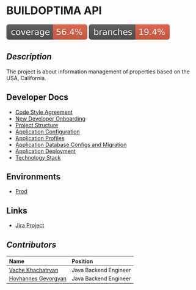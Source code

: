 # BUILDOPTIMA API
![Coverage](.github/badges/jacoco.svg)
![Branches](.github/badges/branches.svg)

## *Description*

The project is about information management of properties based on the USA, California.

## Developer Docs
- [Code Style Agreement](./docs/code-style.md)
- [New Developer Onboarding](./docs/contributing.md)
- [Project Structure](./docs/project-structure.md)
- [Application Configuration](./docs/configuration.md)
- [Application Profiles](./docs/profiles.md)
- [Application Database Configs and Migration](./docs/database.md)
- [Application Deployment](./docs/deployment.md)
- [Technology Stack](./docs/technologies.md)

## Environments
- [Prod](https://ec2-18-207-208-157.compute-1.amazonaws.com)

## Links
- [Jira Project](https://vecondev.atlassian.net/jira/software/projects/BO/boards/1)

## *Contributors*
| Name                                                                                   | Position              | 
|:---------------------------------------------------------------------------------------|:----------------------|
| [Vache Khachatryan](https://github.com/VacheKhachatryan)                               | Java Backend Engineer |                           
| [Hovhannes Gevorgyan](https://www.linkedin.com/in/hovhannes-gevorgyan-458b16167/)      | Java Backend Engineer |     

